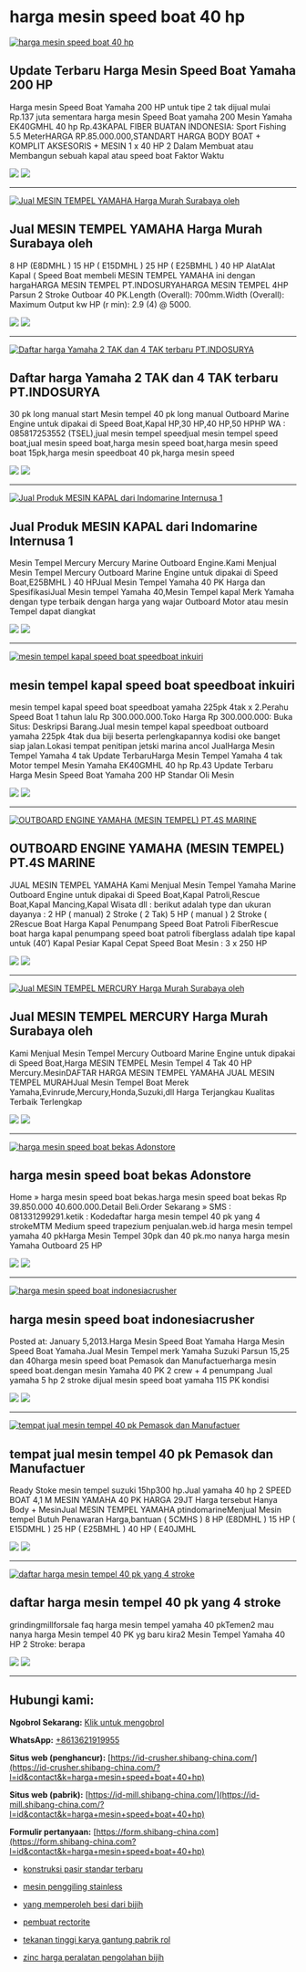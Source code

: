 # harga mesin speed boat 40 hp

<a href="https://swt.shibang-china.com/?l=id&img&k=harga+mesin+speed+boat+40+hp" target="_blank">![harga mesin speed boat 40 hp](http://static.shibang-china.com/all-800x300/91.jpg)</a>

## Update Terbaru Harga Mesin Speed Boat Yamaha 200 HP
Harga mesin Speed Boat Yamaha 200 HP untuk tipe 2 tak dijual mulai Rp.137 juta sementara harga mesin Speed Boat yamaha 200 Mesin Yamaha EK40GMHL 40 hp Rp.43KAPAL FIBER BUATAN INDONESIA: Sport Fishing 5.5 MeterHARGA RP.85.000.000,STANDART HARGA BODY BOAT + KOMPLIT AKSESORIS + MESIN 1 x 40 HP 2 Dalam Membuat atau Membangun sebuah kapal atau speed boat Faktor Waktu


<a href="https://whatsapp.shibangsoft.com/WhatsApp.php" target="_blank" title="WhatsApp">![](http://static.shibang-china.com/icon/whatsapp.png)</a> <a href="https://swt.shibang-china.com/?l=id&icon&k=harga+mesin+speed+boat+40+hp" target="_blank">![](http://static.shibang-china.com/icon/chat-id.png)</a>

---

<a href="https://swt.shibang-china.com/?l=id&img&k=harga+mesin+speed+boat+40+hp" target="_blank">![Jual MESIN TEMPEL YAMAHA Harga Murah Surabaya oleh](http://static.shibang-china.com/all-800x300/903.jpg)</a>

## Jual MESIN TEMPEL YAMAHA Harga Murah Surabaya oleh
8 HP (E8DMHL ) 15 HP ( E15DMHL ) 25 HP ( E25BMHL ) 40 HP AlatAlat Kapal ( Speed Boat membeli MESIN TEMPEL YAMAHA ini dengan hargaHARGA MESIN TEMPEL PT.INDOSURYAHARGA MESIN TEMPEL 4HP Parsun 2 Stroke Outboar 40 PK.Length (Overall): 700mm.Width (Overall): Maximum Output kw HP (r min): 2.9 (4) @ 5000.


<a href="https://whatsapp.shibangsoft.com/WhatsApp.php" target="_blank" title="WhatsApp">![](http://static.shibang-china.com/icon/whatsapp.png)</a> <a href="https://swt.shibang-china.com/?l=id&icon&k=harga+mesin+speed+boat+40+hp" target="_blank">![](http://static.shibang-china.com/icon/chat-id.png)</a>

---

<a href="https://swt.shibang-china.com/?l=id&img&k=harga+mesin+speed+boat+40+hp" target="_blank">![Daftar harga Yamaha 2 TAK dan 4 TAK terbaru PT.INDOSURYA](http://static.shibang-china.com/all-800x300/62.jpg)</a>

## Daftar harga Yamaha 2 TAK dan 4 TAK terbaru PT.INDOSURYA
30 pk long manual start Mesin tempel 40 pk long manual Outboard Marine Engine untuk dipakai di Speed Boat,Kapal HP,30 HP,40 HP,50 HPHP WA : 085817253552 (TSEL),jual mesin tempel speedjual mesin tempel speed boat,jual mesin speed boat,harga mesin speed boat,harga mesin speed boat 15pk,harga mesin speedboat 40 pk,harga mesin speed


<a href="https://whatsapp.shibangsoft.com/WhatsApp.php" target="_blank" title="WhatsApp">![](http://static.shibang-china.com/icon/whatsapp.png)</a> <a href="https://swt.shibang-china.com/?l=id&icon&k=harga+mesin+speed+boat+40+hp" target="_blank">![](http://static.shibang-china.com/icon/chat-id.png)</a>

---

<a href="https://swt.shibang-china.com/?l=id&img&k=harga+mesin+speed+boat+40+hp" target="_blank">![Jual Produk MESIN KAPAL dari Indomarine Internusa 1](http://static.shibang-china.com/all-800x300/16.jpg)</a>

## Jual Produk MESIN KAPAL dari Indomarine Internusa 1
Mesin Tempel Mercury Mercury Marine Outboard Engine.Kami Menjual Mesin Tempel Mercury Outboard Marine Engine untuk dipakai di Speed Boat,E25BMHL ) 40 HPJual Mesin Tempel Yamaha 40 PK Harga dan SpesifikasiJual Mesin tempel Yamaha 40,Mesin Tempel kapal Merk Yamaha dengan type terbaik dengan harga yang wajar Outboard Motor atau mesin Tempel dapat diangkat


<a href="https://whatsapp.shibangsoft.com/WhatsApp.php" target="_blank" title="WhatsApp">![](http://static.shibang-china.com/icon/whatsapp.png)</a> <a href="https://swt.shibang-china.com/?l=id&icon&k=harga+mesin+speed+boat+40+hp" target="_blank">![](http://static.shibang-china.com/icon/chat-id.png)</a>

---

<a href="https://swt.shibang-china.com/?l=id&img&k=harga+mesin+speed+boat+40+hp" target="_blank">![mesin tempel kapal speed boat speedboat inkuiri](http://static.shibang-china.com/all-800x300/1511.jpg)</a>

## mesin tempel kapal speed boat speedboat inkuiri
mesin tempel kapal speed boat speedboat yamaha 225pk 4tak x 2.Perahu Speed Boat 1 tahun lalu Rp 300.000.000.Toko Harga Rp 300.000.000: Buka Situs: Deskripsi Barang.Jual mesin tempel kapal speedboat outboard yamaha 225pk 4tak dua biji beserta perlengkapannya kodisi oke banget siap jalan.Lokasi tempat penitipan jetski marina ancol JualHarga Mesin Tempel Yamaha 4 tak Update TerbaruHarga Mesin Tempel Yamaha 4 tak Motor tempel Mesin Yamaha EK40GMHL 40 hp Rp.43 Update Terbaru Harga Mesin Speed Boat Yamaha 200 HP Standar Oli Mesin


<a href="https://whatsapp.shibangsoft.com/WhatsApp.php" target="_blank" title="WhatsApp">![](http://static.shibang-china.com/icon/whatsapp.png)</a> <a href="https://swt.shibang-china.com/?l=id&icon&k=harga+mesin+speed+boat+40+hp" target="_blank">![](http://static.shibang-china.com/icon/chat-id.png)</a>

---

<a href="https://swt.shibang-china.com/?l=id&img&k=harga+mesin+speed+boat+40+hp" target="_blank">![OUTBOARD ENGINE YAMAHA (MESIN TEMPEL) PT.4S MARINE](http://static.shibang-china.com/all-800x300/45.jpg)</a>

## OUTBOARD ENGINE YAMAHA (MESIN TEMPEL) PT.4S MARINE
JUAL MESIN TEMPEL YAMAHA Kami Menjual Mesin Tempel Yamaha Marine Outboard Engine untuk dipakai di Speed Boat,Kapal Patroli,Rescue Boat,Kapal Mancing,Kapal Wisata dll : berikut adalah type dan ukuran dayanya : 2 HP ( manual) 2 Stroke ( 2 Tak) 5 HP ( manual ) 2 Stroke ( 2Rescue Boat Harga Kapal Penumpang Speed Boat Patroli FiberRescue boat harga kapal penumpang speed boat patroli fiberglass adalah tipe kapal untuk (40′) Kapal Pesiar Kapal Cepat Speed Boat Mesin : 3 x 250 HP


<a href="https://whatsapp.shibangsoft.com/WhatsApp.php" target="_blank" title="WhatsApp">![](http://static.shibang-china.com/icon/whatsapp.png)</a> <a href="https://swt.shibang-china.com/?l=id&icon&k=harga+mesin+speed+boat+40+hp" target="_blank">![](http://static.shibang-china.com/icon/chat-id.png)</a>

---

<a href="https://swt.shibang-china.com/?l=id&img&k=harga+mesin+speed+boat+40+hp" target="_blank">![Jual MESIN TEMPEL MERCURY Harga Murah Surabaya oleh](http://static.shibang-china.com/all-800x300/729.jpg)</a>

## Jual MESIN TEMPEL MERCURY Harga Murah Surabaya oleh
Kami Menjual Mesin Tempel Mercury Outboard Marine Engine untuk dipakai di Speed Boat,Harga MESIN TEMPEL Mesin Tempel 4 Tak 40 HP Mercury.MesinDAFTAR HARGA MESIN TEMPEL YAMAHA JUAL MESIN TEMPEL MURAHJual Mesin Tempel Boat Merek Yamaha,Evinrude,Mercury,Honda,Suzuki,dll Harga Terjangkau Kualitas Terbaik Terlengkap


<a href="https://whatsapp.shibangsoft.com/WhatsApp.php" target="_blank" title="WhatsApp">![](http://static.shibang-china.com/icon/whatsapp.png)</a> <a href="https://swt.shibang-china.com/?l=id&icon&k=harga+mesin+speed+boat+40+hp" target="_blank">![](http://static.shibang-china.com/icon/chat-id.png)</a>

---

<a href="https://swt.shibang-china.com/?l=id&img&k=harga+mesin+speed+boat+40+hp" target="_blank">![harga mesin speed boat bekas Adonstore](http://static.shibang-china.com/all-800x300/262.jpg)</a>

## harga mesin speed boat bekas Adonstore
Home » harga mesin speed boat bekas.harga mesin speed boat bekas Rp 39.850.000 40.600.000.Detail Beli.Order Sekarang » SMS : 081331299291.ketik : Kodedaftar harga mesin tempel 40 pk yang 4 strokeMTM Medium speed trapezium penjualan.web.id harga mesin tempel yamaha 40 pkHarga Mesin Tempel 30pk dan 40 pk.mo nanya harga mesin Yamaha Outboard 25 HP


<a href="https://whatsapp.shibangsoft.com/WhatsApp.php" target="_blank" title="WhatsApp">![](http://static.shibang-china.com/icon/whatsapp.png)</a> <a href="https://swt.shibang-china.com/?l=id&icon&k=harga+mesin+speed+boat+40+hp" target="_blank">![](http://static.shibang-china.com/icon/chat-id.png)</a>

---

<a href="https://swt.shibang-china.com/?l=id&img&k=harga+mesin+speed+boat+40+hp" target="_blank">![harga mesin speed boat indonesiacrusher](http://static.shibang-china.com/all-800x300/654.jpg)</a>

## harga mesin speed boat indonesiacrusher
Posted at: January 5,2013.Harga Mesin Speed Boat Yamaha Harga Mesin Speed Boat Yamaha.Jual Mesin Tempel merk Yamaha Suzuki Parsun 15,25 dan 40harga mesin speed boat Pemasok dan Manufactuerharga mesin speed boat.dengan mesin Yamaha 40 PK 2 crew + 4 penumpang Jual yamaha 5 hp 2 stroke dijual mesin speed boat yamaha 115 PK kondisi


<a href="https://whatsapp.shibangsoft.com/WhatsApp.php" target="_blank" title="WhatsApp">![](http://static.shibang-china.com/icon/whatsapp.png)</a> <a href="https://swt.shibang-china.com/?l=id&icon&k=harga+mesin+speed+boat+40+hp" target="_blank">![](http://static.shibang-china.com/icon/chat-id.png)</a>

---

<a href="https://swt.shibang-china.com/?l=id&img&k=harga+mesin+speed+boat+40+hp" target="_blank">![tempat jual mesin tempel 40 pk Pemasok dan Manufactuer](http://static.shibang-china.com/all-800x300/399.jpg)</a>

## tempat jual mesin tempel 40 pk Pemasok dan Manufactuer
Ready Stoke mesin tempel suzuki 15hp300 hp.Jual yamaha 40 hp 2 SPEED BOAT 4,1 M MESIN YAMAHA 40 PK HARGA 29JT Harga tersebut Hanya Body + MesinJual MESIN TEMPEL YAMAHA ptindomarineMenjual Mesin tempel Butuh Penawaran Harga,bantuan ( 5CMHS ) 8 HP (E8DMHL ) 15 HP ( E15DMHL ) 25 HP ( E25BMHL ) 40 HP ( E40JMHL


<a href="https://whatsapp.shibangsoft.com/WhatsApp.php" target="_blank" title="WhatsApp">![](http://static.shibang-china.com/icon/whatsapp.png)</a> <a href="https://swt.shibang-china.com/?l=id&icon&k=harga+mesin+speed+boat+40+hp" target="_blank">![](http://static.shibang-china.com/icon/chat-id.png)</a>

---

<a href="https://swt.shibang-china.com/?l=id&img&k=harga+mesin+speed+boat+40+hp" target="_blank">![daftar harga mesin tempel 40 pk yang 4 stroke](http://static.shibang-china.com/all-800x300/2.jpg)</a>

## daftar harga mesin tempel 40 pk yang 4 stroke
grindingmillforsale faq harga mesin tempel yamaha 40 pkTemen2 mau nanya harga Mesin tempel 40 PK yg baru kira2 Mesin Tempel Yamaha 40 HP 2 Stroke: berapa

<a href="https://whatsapp.shibangsoft.com/WhatsApp.php" target="_blank" title="WhatsApp">![](http://static.shibang-china.com/icon/whatsapp.png)</a> <a href="https://swt.shibang-china.com/?l=id&icon&k=harga+mesin+speed+boat+40+hp" target="_blank">![](http://static.shibang-china.com/icon/chat-id.png)</a>

---
## Hubungi kami:

**Ngobrol Sekarang:** [Klik untuk mengobrol](https://swt.shibang-china.com?l=id&contact&k=harga+mesin+speed+boat+40+hp)

**WhatsApp:**  [+8613621919955](https://whatsapp.shibangsoft.com/WhatsApp.php)

**Situs web (penghancur):** [https://id-crusher.shibang-china.com/](https://id-crusher.shibang-china.com/?l=id&contact&k=harga+mesin+speed+boat+40+hp)

**Situs web (pabrik):** [https://id-mill.shibang-china.com/](https://id-mill.shibang-china.com/?l=id&contact&k=harga+mesin+speed+boat+40+hp)

**Formulir pertanyaan:** [https://form.shibang-china.com](https://form.shibang-china.com?l=id&contact&k=harga+mesin+speed+boat+40+hp)

* [konstruksi pasir standar terbaru](../40/konstruksi%20pasir%20standar%20terbaru.md)

* [mesin penggiling stainless](../39/mesin%20penggiling%20stainless.md)

* [yang memperoleh besi dari bijih](../40/yang%20memperoleh%20besi%20dari%20bijih.md)

* [pembuat rectorite](../34/pembuat%20rectorite.md)

* [tekanan tinggi karya gantung pabrik rol](../32/tekanan%20tinggi%20karya%20gantung%20pabrik%20rol.md)

* [zinc harga peralatan pengolahan bijih](../37/zinc%20harga%20peralatan%20pengolahan%20bijih.md)